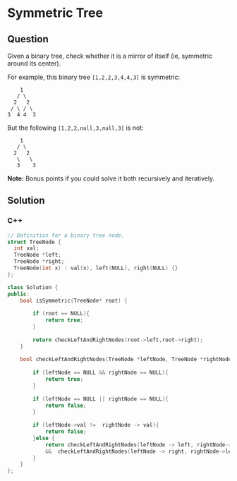 # Symmetric Tree


## Question

Given a binary tree, check whether it is a mirror of itself (ie, symmetric around its center).

For example, this binary tree `[1,2,2,3,4,4,3]` is symmetric:

```
    1
   / \
  2   2
 / \ / \
3  4 4  3

```

But the following `[1,2,2,null,3,null,3]` is not:

```
    1
   / \
  2   2
   \   \
   3    3

```

**Note:**
Bonus points if you could solve it both recursively and iteratively.



## Solution  



### C++

```c++
// Definition for a binary tree node.
struct TreeNode {
  int val;
  TreeNode *left;
  TreeNode *right;
  TreeNode(int x) : val(x), left(NULL), right(NULL) {}
};

class Solution {
public:
    bool isSymmetric(TreeNode* root) {
        
        if (root == NULL){
            return true;
        }
        
        return checkLeftAndRightNodes(root->left,root->right);
    }
    
    bool checkLeftAndRightNodes(TreeNode *leftNode, TreeNode *rightNode){
        
        if (leftNode == NULL && rightNode == NULL){
            return true;
        }
        
        if (leftNode == NULL || rightNode == NULL){
            return false;
        }
        
        if (leftNode->val !=  rightNode -> val){
            return false;
        }else {
            return checkLeftAndRightNodes(leftNode -> left, rightNode->right)
            &&  checkLeftAndRightNodes(leftNode -> right, rightNode->left);
        }
    }
};

```

